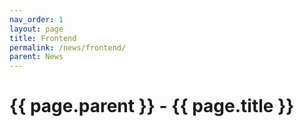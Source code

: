 ```yaml
---
nav_order: 1
layout: page
title: Frontend
permalink: /news/frontend/
parent: News
---
```


# {{ page.parent }} - {{ page.title }}